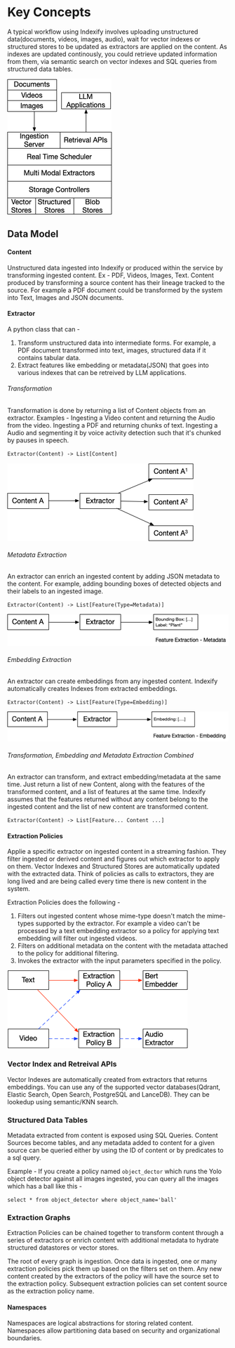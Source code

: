 # Key Concepts

A typical workflow using Indexify involves uploading unstructured data(documents, videos, images, audio), wait for vector indexes or structured stores to be updated as extractors are applied on the content. As indexes are updated continously, you could retrieve updated information from them, via semantic search on vector indexes and SQL queries from structured data tables.

![Block Diagram](images/key_concepts_block_diagram.png)

## Data Model

#### Content
Unstructured data ingested into Indexify or produced within the service by transforming ingested content. Ex - PDF, Videos, Images, Text. Content produced by transforming a source content has their lineage tracked to the source. For example a PDF document could be transformed by the system into Text, Images and JSON documents.

#### Extractor
A python class that can -
1. Transform unstructured data into intermediate forms. For example, a PDF document transformed into text, images, structured data if it contains tabular data.
2. Extract features like embedding or metadata(JSON) that goes into various indexes that can be retreived by LLM applications.

###### Transformation
Transformation is done by returning a list of Content objects from an extractor. Examples - Ingesting a Video content and returning the Audio from the video. Ingesting a PDF and returning chunks of text. Ingesting a Audio and segmenting it by voice activity detection such that it's chunked by pauses in speech. 

```
Extractor(Content) -> List[Content]
```

![Content Transformation](images/key_concepts_transform.png)

###### Metadata Extraction
An extractor can enrich  an ingested content by adding JSON metadata to the content. For example, adding bounding boxes of detected objects and their labels to an ingested image.

```
Extractor(Content) -> List[Feature(Type=Metadata)]
```

![Feature Extraction](images/key_concepts_feature_extraction.png)

###### Embedding Extraction
An extractor can create embeddings from any ingested content. Indexify automatically creates Indexes from extracted embeddings. 
```
Extractor(Content) -> List[Feature(Type=Embedding)]
```

![Embedding Extraction](images/key_concepts_embeddings.png)

###### Transformation, Embedding and Metadata Extraction Combined
An extractor can transform, and extract embedding/metadata at the same time. Just return a list of new Content, along with the features of the transformed content, and a list of features at the same time. Indexify assumes that the features returned without any content belong to the ingested content and the list of new content are transformed content.
```
Extractor(Content) -> List[Feature... Content ...]
```

#### Extraction Policies
Applie a specific extractor on ingested content in a streaming fashion. They filter ingested or derived content and figures out which extractor to apply on them. Vector Indexes and Structured Stores are automatically updated with the extracted data. Think of policies as calls to extractors, they are long lived and are being called every time there is new content in the system.

Extraction Policies does the following -

1. Filters out ingested content whose mime-type doesn't match the mime-types supported by the extractor. For example a video can't be processed by a text embedding extractor so a policy for applying text embedding will filter out ingested videos.
2. Filters on additional metadata on the content with the metadata attached to the policy for additional filtering.
3. Invokes the extractor with the input parameters specified in the policy.

![Extraction Policy](images/key_concepts_extraction_policy.png)

### Vector Index and Retreival APIs
Vector Indexes are automatically created from extractors that returns embeddings. You can use any of the supported vector databases(Qdrant, Elastic Search, Open Search, PostgreSQL and LanceDB). They can be lookedup using semantic/KNN search. 

### Structured Data Tables
Metadata extracted from content is exposed using SQL Queries. Content Sources become tables, and any metadata added to content for a given source can be queried either by using the ID of content or by predicates to a sql query.

Example - If you create a policy named `object_dector` which runs the Yolo object detector against all images ingested, you can query all the images which has a ball like this -

```
select * from object_detector where object_name='ball'
```

### Extraction Graphs
Extraction Policies can be chained together to transform content through a series of extractors or enrich content with additional metadata to hydrate structured datastores or vector stores.

The root of every graph is ingestion. Once data is ingested, one or many extraction policies pick them up based on the filters set on them. Any new content created by the extractors of the policy will have the source set to the extraction policy. Subsequent extraction policies can set content source as the extraction policy name.



#### Namespaces
Namespaces are logical abstractions for storing related content. Namespaces allow partitioning data based on security and organizational boundaries.